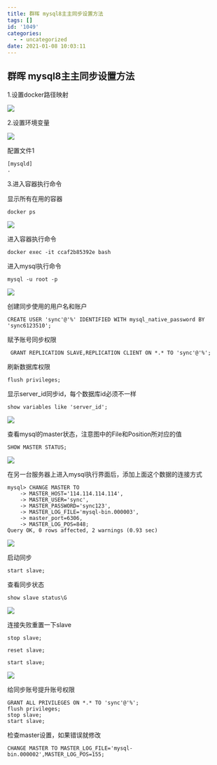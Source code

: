 ```yaml
---
title: 群晖 mysql8主主同步设置方法
tags: []
id: '1049'
categories:
  - - uncategorized
date: 2021-01-08 10:03:11
---
```


## 群晖 mysql8主主同步设置方法

1.设置docker路径映射

![](https://gitee.com/wittzhang/pic332b/raw/master/img//20201217174504.png)

2.设置环境变量

![](https://gitee.com/wittzhang/pic332b/raw/master/img//20201217174648.png)

配置文件1

```
[mysqld]
.
```

3.进入容器执行命令

显示所有在用的容器

```
docker ps
```

![](https://gitee.com/wittzhang/pic332b/raw/master/img//20201217175009.png)

进入容器执行命令

```
docker exec -it ccaf2b85392e bash
```

进入mysql执行命令

```
mysql -u root -p
```

![](https://gitee.com/wittzhang/pic332b/raw/master/img//20201217175230.png)

创建同步使用的用户名和账户

```
CREATE USER 'sync'@'%' IDENTIFIED WITH mysql_native_password BY 'sync6123510';
```

赋予账号同步权限

```
 GRANT REPLICATION SLAVE,REPLICATION CLIENT ON *.* TO 'sync'@'%';
```

刷新数据库权限

```
flush privileges;
```

显示server\_id同步id，每个数据库id必须不一样

```
show variables like 'server_id';
```

![](https://gitee.com/wittzhang/pic332b/raw/master/img//20201217175616.png)

查看mysql的master状态，注意图中的File和Position所对应的值

```
SHOW MASTER STATUS;
```

![](https://gitee.com/wittzhang/pic332b/raw/master/img//20201217175834.png)

在另一台服务器上进入mysql执行界面后，添加上面这个数据的连接方式

```
mysql> CHANGE MASTER TO
    -> MASTER_HOST='114.114.114.114',
    -> MASTER_USER='sync',
    -> MASTER_PASSWORD='sync123',
    -> MASTER_LOG_FILE='mysql-bin.000003',
    -> master_port=6306,
    -> MASTER_LOG_POS=848;
Query OK, 0 rows affected, 2 warnings (0.93 sec)
```

![](https://gitee.com/wittzhang/pic332b/raw/master/img//QQ0201217180311.png)

启动同步

```
start slave;
```

查看同步状态

```
show slave status\G
```

![](https://gitee.com/wittzhang/pic332b/raw/master/img//20201217180859.png)

连接失败重置一下slave

```
stop slave;

reset slave;

start slave;
```

![](https://gitee.com/wittzhang/pic332b/raw/master/img//20201217182049.png)

给同步账号提升账号权限

```
GRANT ALL PRIVILEGES ON *.* TO 'sync'@'%';
flush privileges;
stop slave;
start slave;
```

检查master设置，如果错误就修改

```
CHANGE MASTER TO MASTER_LOG_FILE='mysql-bin.000002',MASTER_LOG_POS=155;
```